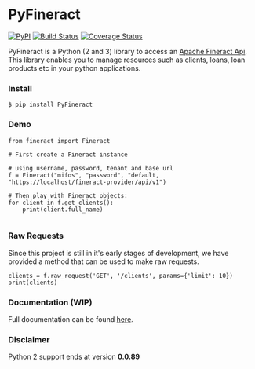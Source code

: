 # PyFineract

[![PyPI](https://img.shields.io/pypi/v/PyFineract.svg)](https://pypi.python.org/pypi/PyFineract)
[![Build Status](https://travis-ci.org/mobidevke/PyFineract.svg?branch=master)](https://travis-ci.org/mobidevke/PyFineract)
[![Coverage Status](https://coveralls.io/repos/github/mobidevke/PyFineract/badge.svg?branch=master)](https://coveralls.io/github/mobidevke/PyFineract?branch=master)

PyFineract is a Python (2 and 3) library to access an 
[Apache Fineract Api](https://demo.openmf.org/api-docs/apiLive.htm#top). This library enables you to manage resources 
such as clients, loans, loan products etc in your python applications.


### Install

```
$ pip install PyFineract
```

### Demo

```
from fineract import Fineract

# First create a Fineract instance

# using username, password, tenant and base url
f = Fineract("mifos", "password", "default, "https://localhost/fineract-provider/api/v1")

# Then play with Fineract objects:
for client in f.get_clients():
    print(client.full_name)
    
```

### Raw Requests
Since this project is still in it's early stages of development, we have provided a method that can be used 
to make raw requests.
```
clients = f.raw_request('GET', '/clients', params={'limit': 10})
print(clients)
```
### Documentation (WIP)
Full documentation can be found [here](https://pyfineract.readthedocs.io).

### Disclaimer

Python 2 support ends at version **0.0.89**
